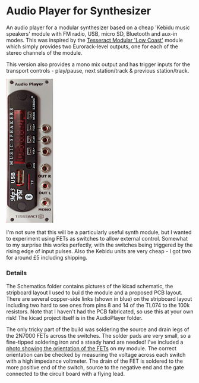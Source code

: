 # Audio Player for Synthesizer
An audio player for a modular synthesizer based on a cheap 'Kebidu music speakers' module with FM radio, USB, micro SD, Bluetooth and aux-in modes.
This was inspired by the [Tesseract Modular 'Low Coast'](https://www.tesseractmodular.com/eurorack-modules/low-coast/) module which simply provides two Eurorack-level outputs, one for each of the stereo channels of the module.

This version also provides a mono mix output and has trigger inputs for the transport controls - play/pause, next station/track & previous station/track.

<img width="25%" height="25%" src="https://github.com/clarionut/Audio-Player-for-Synthesizer/blob/main/pictures/Audio%20Player%20Panel.jpg">

I'm not sure that this will be a particularly useful synth module, but I wanted to experiment using FETs as switches to allow external control. Somewhat to my surprise this works perfectly, with the switches being triggered by the rising edge of input pulses. Also the Kebidu units are very cheap - I got two for around £5 including shipping.

### Details
The Schematics folder contains pictures of the kicad schematic, the stripboard layout I used to build the module and a proposed PCB layout. There are several copper-side links (shown in blue) on the stripboard layout including two hard to see ones from pins 8 and 14 of the TL074 to the 100k resistors. Note that I haven't had the PCB fabricated, so use this at your own risk! The kicad project itself is in the AudioPlayer folder.

The only tricky part of the build was soldering the source and drain legs of the 2N7000 FETs across the switches. The solder pads are very small, so a fine-tipped soldering iron and a steady hand are needed! I've included a [photo showing the orientation of the FETs](https://github.com/clarionut/Audio-Player-for-Synthesizer/blob/main/pictures/Audio%20Player%20FETs.jpg) on my module. The correct orientation can be checked by measuring the voltage across each switch with a high impedance voltmeter. The drain of the FET is soldered to the more positive end of the switch, source to the negative end and the gate connected to the circuit board with a flying lead.
